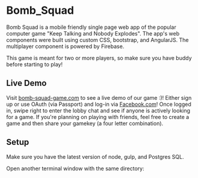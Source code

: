 # Bomb_Squad

Bomb Squad is a mobile friendly single page web app of the popular computer game "Keep Talking and Nobody Explodes".
The app's web components were built using custom CSS, bootstrap, and AngularJS. The multiplayer component
is powered by Firebase.

This game is meant for two or more players, so make sure you have buddy before starting to play!

## Live Demo

Visit [bomb-squad-game.com](bomb-squad-game.com) to see a live demo of our game :)!
Either sign up or use OAuth (via Passport) and log-in via [Facebook.com](facebook.com)!
Once logged in, swipe right to enter the lobby chat and see if anyone is actively looking
for a game. If you're planning on playing with friends, feel free to create a game and then
share your gamekey (a four letter combination).

## Setup

Make sure you have the latest version of node, gulp, and Postgres SQL.

<script>
createdb bdc
git clone https://github.com/arr213/bomb_squad.git
cd bomb_squad
npm install
</script>

Open another terminal window with the same directory:
<script>
gulp
<script>

By default the game is hosted on localhost:1337

Have fun!

## Help

All research/planning documents are saved in the following google drive:
https://drive.google.com/drive/folders/0B9kMZIlbgvTpaWdkYV9yQjJTYUU?usp=sharing

:)
